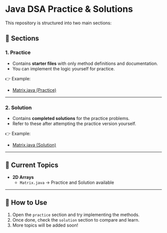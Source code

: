 # Java DSA Practice & Solutions

This repository is structured into two main sections:

## 📂 Sections

### 1. Practice
- Contains **starter files** with only method definitions and documentation.  
- You can implement the logic yourself for practice.  

👉 Example:  
- [Matrix.java (Practice)](./practice/Matrix.java)

---

### 2. Solution
- Contains **completed solutions** for the practice problems.  
- Refer to these after attempting the practice version yourself.  

👉 Example:  
- [Matrix.java (Solution)](./solution/Matrix.java)

---

## 📘 Current Topics
- **2D Arrays**
  - `Matrix.java` → Practice and Solution available

---

## 🚀 How to Use
1. Open the `practice` section and try implementing the methods.  
2. Once done, check the `solution` section to compare and learn.  
3. More topics will be added soon!
